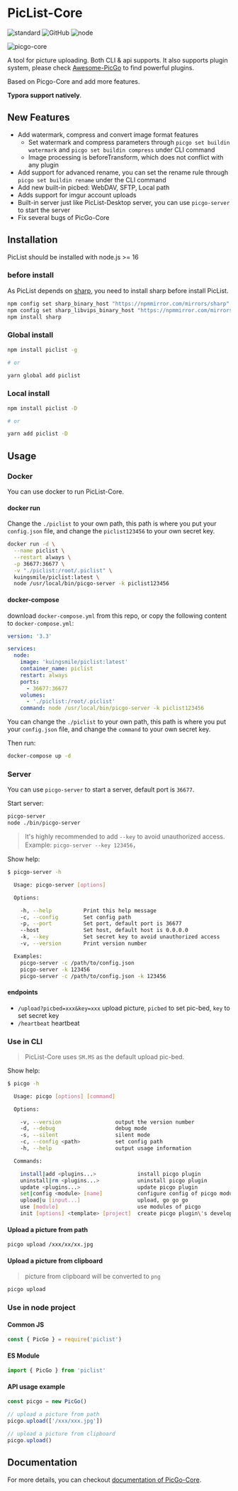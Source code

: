 # PicList-Core

![standard](https://img.shields.io/badge/code%20style-standard-green.svg?style=flat-square)
![GitHub](https://img.shields.io/github/license/mashape/apistatus.svg?style=flat-square)
![node](https://img.shields.io/badge/node-%3E%3D16.0.0-blue?style=flat-square)

![picgo-core](https://cdn.jsdelivr.net/gh/Molunerfinn/test/picgo/picgo-core-fix.jpg)

A tool for picture uploading. Both CLI & api supports. It also supports plugin system, please check [Awesome-PicGo](https://github.com/PicGo/Awesome-PicGo) to find powerful plugins.

Based on Picgo-Core and add more features.

**Typora support natively**.

## New Features

- Add watermark, compress and convert image format features
  - Set watermark and compress parameters through `picgo set buildin watermark` and `picgo set buildin compress` under CLI command
  - Image processing is beforeTransform, which does not conflict with any plugin
- Add support for advanced rename, you can set the rename rule through `picgo set buildin rename` under the CLI command
- Add new built-in picbed: WebDAV, SFTP, Local path
- Adds support for imgur account uploads
- Built-in server just like PicList-Desktop server, you can use `picgo-server` to start the server
- Fix several bugs of PicGo-Core

## Installation

PicList should be installed with node.js >= 16

### before install

As PicList depends on [sharp](https://sharp.pixelplumbing.com/), you need to install sharp before install PicList.

```bash
npm config set sharp_binary_host "https://npmmirror.com/mirrors/sharp"
npm config set sharp_libvips_binary_host "https://npmmirror.com/mirrors/sharp-libvips"
npm install sharp
```

### Global install

```bash
npm install piclist -g

# or

yarn global add piclist
```

### Local install

```bash
npm install piclist -D

# or

yarn add piclist -D
```

## Usage

### Docker

You can use docker to run PicList-Core.

#### docker run

Change the `./piclist` to your own path, this path is where you put your `config.json` file, and change the `piclist123456` to your own secret key.

```bash
docker run -d \
  --name piclist \
  --restart always \
  -p 36677:36677 \
  -v "./piclist:/root/.piclist" \
  kuingsmile/piclist:latest \
  node /usr/local/bin/picgo-server -k piclist123456
```

#### docker-compose

download `docker-compose.yml` from this repo, or copy the following content to `docker-compose.yml`:

```yaml
version: '3.3'

services:
  node:
    image: 'kuingsmile/piclist:latest'
    container_name: piclist
    restart: always
    ports:
      - 36677:36677
    volumes:
      - './piclist:/root/.piclist'
    command: node /usr/local/bin/picgo-server -k piclist123456
```

You can change the `./piclist` to your own path, this path is where you put your `config.json` file, and change the `command` to your own secret key.

Then run:

```bash
docker-compose up -d
```

### Server

You can use `picgo-server` to start a server, default port is `36677`.

Start server:

```bash
picgo-server
node ./bin/picgo-server
```

> It's highly recommended to add `--key` to avoid unauthorized access. Example: `picgo-server --key 123456`，

Show help:

```bash
$ picgo-server -h

  Usage: picgo-server [options]

  Options:

    -h, --help          Print this help message
    -c, --config        Set config path
    -p, --port          Set port, default port is 36677
    --host              Set host, default host is 0.0.0.0
    -k, --key           Set secret key to avoid unauthorized access
    -v, --version       Print version number

  Examples:
    picgo-server -c /path/to/config.json
    picgo-server -k 123456
    picgo-server -c /path/to/config.json -k 123456
```

#### endpoints

- `/upload?picbed=xxx&key=xxx` upload picture, `picbed` to set pic-bed, `key` to set secret key
- `/heartbeat` heartbeat

### Use in CLI

> PicList-Core uses `SM.MS` as the default upload pic-bed.

Show help:

```bash
$ picgo -h

  Usage: picgo [options] [command]

  Options:

    -v, --version                 output the version number
    -d, --debug                   debug mode
    -s, --silent                  silent mode
    -c, --config <path>           set config path
    -h, --help                    output usage information

  Commands:

    install|add <plugins...>             install picgo plugin
    uninstall|rm <plugins...>            uninstall picgo plugin
    update <plugins...>                  update picgo plugin
    set|config <module> [name]           configure config of picgo modules
    upload|u [input...]                  upload, go go go
    use [module]                         use modules of picgo
    init [options] <template> [project]  create picgo plugin\'s development templates
```

#### Upload a picture from path

```bash
picgo upload /xxx/xx/xx.jpg
```

#### Upload a picture from clipboard

> picture from clipboard will be converted to `png`

```bash
picgo upload
```

### Use in node project

#### Common JS

```js
const { PicGo } = require('piclist')
```

#### ES Module

```js
import { PicGo } from 'piclist'
```

#### API usage example

```js
const picgo = new PicGo()

// upload a picture from path
picgo.upload(['/xxx/xxx.jpg'])

// upload a picture from clipboard
picgo.upload()
```

## Documentation

For more details, you can checkout [documentation of PicGo-Core](https://picgo.github.io/PicGo-Core-Doc/).

